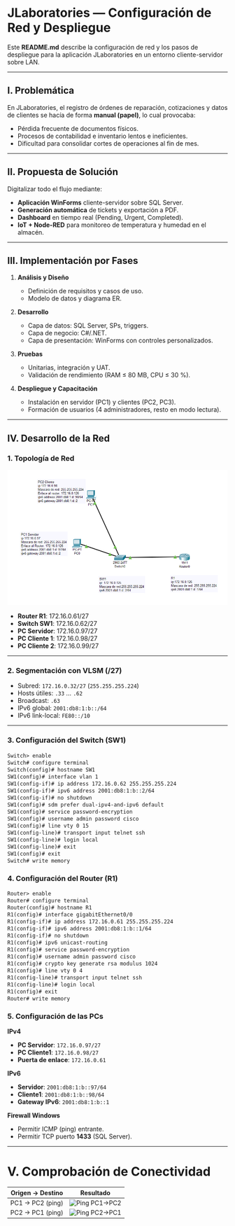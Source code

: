 # JLaboratories — Configuración de Red y Despliegue

Este **README.md** describe la configuración de red y los pasos de despliegue para la aplicación JLaboratories en un entorno cliente-servidor sobre LAN.

---

## I. Problemática

En JLaboratories, el registro de órdenes de reparación, cotizaciones y datos de clientes se hacía de forma **manual (papel)**, lo cual provocaba:
- Pérdida frecuente de documentos físicos.
- Procesos de contabilidad e inventario lentos e ineficientes.
- Dificultad para consolidar cortes de operaciones al fin de mes.

---

## II. Propuesta de Solución

Digitalizar todo el flujo mediante:
- **Aplicación WinForms** cliente-servidor sobre SQL Server.
- **Generación automática** de tickets y exportación a PDF.
- **Dashboard** en tiempo real (Pending, Urgent, Completed).
- **IoT + Node-RED** para monitoreo de temperatura y humedad en el almacén.

---

## III. Implementación por Fases

1. **Análisis y Diseño**  
   - Definición de requisitos y casos de uso.  
   - Modelo de datos y diagrama ER.

2. **Desarrollo**  
   - Capa de datos: SQL Server, SPs, triggers.  
   - Capa de negocio: C#/.NET.  
   - Capa de presentación: WinForms con controles personalizados.

3. **Pruebas**  
   - Unitarias, integración y UAT.  
   - Validación de rendimiento (RAM ≤ 80 MB, CPU ≤ 30 %).

4. **Despliegue y Capacitación**  
   - Instalación en servidor (PC1) y clientes (PC2, PC3).  
   - Formación de usuarios (4 administradores, resto en modo lectura).

---

## IV. Desarrollo de la Red

### 1. Topología de Red

![Topología de red](Pictures/Topology.png)

- **Router R1**: 172.16.0.61/27  
- **Switch SW1**: 172.16.0.62/27  
- **PC Servidor**: 172.16.0.97/27  
- **PC Cliente 1**: 172.16.0.98/27  
- **PC Cliente 2**: 172.16.0.99/27  

---

### 2. Segmentación con VLSM (/27)

- Subred: `172.16.0.32/27` (`255.255.255.224`)  
- Hosts útiles: `.33` … `.62`  
- Broadcast: `.63`  
- IPv6 global: `2001:db8:1:b::/64`  
- IPv6 link-local: `FE80::/10`  

---

### 3. Configuración del Switch (SW1)

```text
Switch> enable
Switch# configure terminal
Switch(config)# hostname SW1
SW1(config)# interface vlan 1
SW1(config-if)# ip address 172.16.0.62 255.255.255.224
SW1(config-if)# ipv6 address 2001:db8:1:b::2/64
SW1(config-if)# no shutdown
SW1(config)# sdm prefer dual-ipv4-and-ipv6 default
SW1(config)# service password-encryption
SW1(config)# username admin password cisco
SW1(config)# line vty 0 15
SW1(config-line)# transport input telnet ssh
SW1(config-line)# login local
SW1(config-line)# exit
SW1(config)# exit
Switch# write memory
``` 

### 4. Configuración del Router (R1)
```text
Router> enable
Router# configure terminal
Router(config)# hostname R1
R1(config)# interface gigabitEthernet0/0
R1(config-if)# ip address 172.16.0.61 255.255.255.224
R1(config-if)# ipv6 address 2001:db8:1:b::1/64
R1(config-if)# no shutdown
R1(config)# ipv6 unicast-routing
R1(config)# service password-encryption
R1(config)# username admin password cisco
R1(config)# crypto key generate rsa modulus 1024
R1(config)# line vty 0 4
R1(config-line)# transport input telnet ssh
R1(config-line)# login local
R1(config)# exit
Router# write memory
```

### 5. Configuración de las PCs

**IPv4**  
- **PC Servidor**: `172.16.0.97/27`  
- **PC Cliente1**: `172.16.0.98/27`  
- **Puerta de enlace**: `172.16.0.61`  

**IPv6**  
- **Servidor**: `2001:db8:1:b::97/64`  
- **Cliente1**: `2001:db8:1:b::98/64`  
- **Gateway IPv6**: `2001:db8:1:b::1`  

**Firewall Windows**  
- Permitir ICMP (ping) entrante.  
- Permitir TCP puerto **1433** (SQL Server).  

---

# V. Comprobación de Conectividad

| Origen → Destino   | Resultado          |
|--------------------|--------------------|
| PC1 → PC2 (ping)   | ![Ping PC1→PC2]()  |
| PC2 → PC1 (ping)   | ![Ping PC2→PC1]()  |
